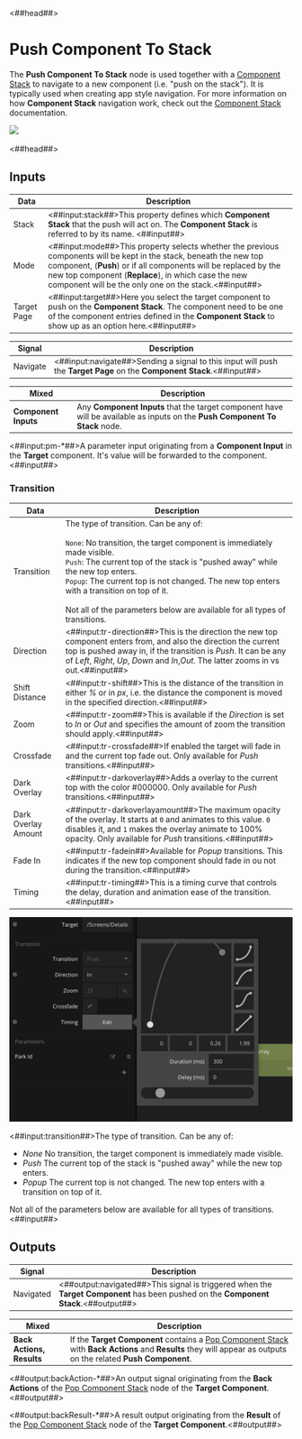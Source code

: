<##head##>

# Push Component To Stack

The **Push Component To Stack** node is used together with a [Component Stack](/nodes/component-stack/component-stack.md) to navigate to a new component (i.e. "push on the stack"). It is typically used when creating app style navigation. For more information on how **Component Stack** navigation work, check out the [Component Stack](/nodes/component-stack/component-stack.md) documentation.

<div class="ndl-image-with-background l">

![](/nodes/component-stack/push-component/push-component.png)

</div>

<##head##>

## Inputs

| Data                                      | Description                                                                                                                                                                                                                                                                                            |
| ----------------------------------------- | ------------------------------------------------------------------------------------------------------------------------------------------------------------------------------------------------------------------------------------------------------------------------------------------------------ |
| <span class="ndl-data">Stack</span>       | <##input:stack##>This property defines which **Component Stack** that the push will act on. The **Component Stack** is referred to by its name. <##input##>                                                                                                                                            |
| <span class="ndl-data">Mode</span>        | <##input:mode##>This property selects whether the previous components will be kept in the stack, beneath the new top component, (**Push**) or if all components will be replaced by the new top component (**Replace**), in which case the new component will be the only one on the stack.<##input##> |
| <span class="ndl-data">Target Page</span> | <##input:target##>Here you select the target component to push on the **Component Stack**. The component need to be one of the component entries defined in the **Component Stack** to show up as an option here.<##input##>                                                                           |

| Signal                                   | Description                                                                                                             |
| ---------------------------------------- | ----------------------------------------------------------------------------------------------------------------------- |
| <span class="ndl-signal">Navigate</span> | <##input:navigate##>Sending a signal to this input will push the **Target Page** on the **Component Stack**.<##input##> |

| Mixed                | Description                                                                                                                  |
| -------------------- | ---------------------------------------------------------------------------------------------------------------------------- |
| **Component Inputs** | Any **Component Inputs** that the target component have will be available as inputs on the **Push Component To Stack** node. |

<span class="hidden-props-for-editor"><##input:pm-\*##>A parameter input originating from a **Component Input** in the **Target** component. It's value will be forwarded to the component.<##input##></span>

### Transition

| Data                                              | Description                                                                                                                                                                                                                                                                                                                                                                                       |
| ------------------------------------------------- | ------------------------------------------------------------------------------------------------------------------------------------------------------------------------------------------------------------------------------------------------------------------------------------------------------------------------------------------------------------------------------------------------- |
| <span class="ndl-data">Transition</span>          | The type of transition. Can be any of:<br/><br/>`None`: No transition, the target component is immediately made visible.<br/>`Push`: The current top of the stack is "pushed away" while the new top enters.<br/>`Popup`: The current top is not changed. The new top enters with a transition on top of it.<br/><br/>Not all of the parameters below are available for all types of transitions. |
| <span class="ndl-data">Direction</span>           | <##input:tr-direction##>This is the direction the new top component enters from, and also the direction the current top is pushed away in, if the transition is _Push_. It can be any of _Left_, _Right_, _Up_, _Down_ and _In_,_Out_. The latter zooms in vs out.<##input##>                                                                                                                     |
| <span class="ndl-data">Shift Distance</span>      | <##input:tr-shift##>This is the distance of the transition in either _%_ or in _px_, i.e. the distance the component is moved in the specified direction.<##input##>                                                                                                                                                                                                                              |
| <span class="ndl-data">Zoom</span>                | <##input:tr-zoom##>This is available if the _Direction_ is set to _In_ or _Out_ and specifies the amount of zoom the transition should apply.<##input##>                                                                                                                                                                                                                                          |
| <span class="ndl-data">Crossfade</span>           | <##input:tr-crossfade##>If enabled the target will fade in and the current top fade out. Only available for _Push_ transitions.<##input##>                                                                                                                                                                                                                                                        |
| <span class="ndl-data">Dark Overlay</span>        | <##input:tr-darkoverlay##>Adds a overlay to the current top with the color #000000. Only available for _Push_ transitions.<##input##>                                                                                                                                                                                                                                                             |
| <span class="ndl-data">Dark Overlay Amount</span> | <##input:tr-darkoverlayamount##>The maximum opacity of the overlay. It starts at `0` and animates to this value. `0` disables it, and `1` makes the overlay animate to 100% opacity. Only available for _Push_ transitions.<##input##>                                                                                                                                                            |
| <span class="ndl-data">Fade In</span>             | <##input:tr-fadein##>Available for _Popup_ transitions. This indicates if the new top component should fade in ou not during the transition.<##input##>                                                                                                                                                                                                                                           |
| <span class="ndl-data">Timing</span>              | <##input:tr-timing##>This is a timing curve that controls the delay, duration and animation ease of the transition.<##input##>                                                                                                                                                                                                                                                                    |

<div class="ndl-image-with-background l">
    <img src="/guides/navigation/transition-params.png"></img>
</div>

<div class="hidden-props-for-editor">

<##input:transition##>The type of transition. Can be any of:

-   _None_ No transition, the target component is immediately made visible.
-   _Push_ The current top of the stack is "pushed away" while the new top enters.
-   _Popup_ The current top is not changed. The new top enters with a transition on top of it.

Not all of the parameters below are available for all types of transitions.<##input##>

</div>

## Outputs

| Signal                                    | Description                                                                                                                          |
| ----------------------------------------- | ------------------------------------------------------------------------------------------------------------------------------------ |
| <span class="ndl-signal">Navigated</span> | <##output:navigated##>This signal is triggered when the **Target Component** has been pushed on the **Component Stack**.<##output##> |

| Mixed                     | Description                                                                                                                                                                                              |
| ------------------------- | -------------------------------------------------------------------------------------------------------------------------------------------------------------------------------------------------------- |
| **Back Actions, Results** | If the **Target Component** contains a [Pop Component Stack](/nodes/component-stack/pop-component) with **Back Actions** and **Results** they will appear as outputs on the related **Push Component**. |

<span class="hidden-props-for-editor"><##output:backAction-\*##>An output signal originating from the **Back Actions** of the [Pop Component Stack](/nodes/component-stack/pop-component) node of the **Target Component**.<##output##></span>

<span class="hidden-props-for-editor"><##output:backResult-\*##>A result output originating from the **Result** of the [Pop Component Stack](/nodes/component-stack/pop-component) node of the **Target Component**.<##output##></span>
